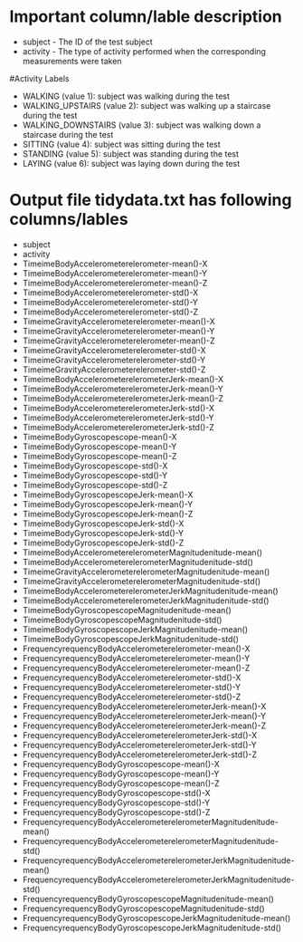 # Important column/lable description
* subject - The ID of the test subject
* activity - The type of activity performed when the corresponding measurements were taken

#Activity Labels
* WALKING (value 1): subject was walking during the test
* WALKING_UPSTAIRS (value 2): subject was walking up a staircase during the test
* WALKING_DOWNSTAIRS (value 3): subject was walking down a staircase during the test
* SITTING (value 4): subject was sitting during the test
* STANDING (value 5): subject was standing during the test
* LAYING (value 6): subject was laying down during the test


# Output file tidydata.txt has following columns/lables
* subject 
* activity 
* TimeimeBodyAccelerometerelerometer-mean()-X
* TimeimeBodyAccelerometerelerometer-mean()-Y 
* TimeimeBodyAccelerometerelerometer-mean()-Z 
* TimeimeBodyAccelerometerelerometer-std()-X 
* TimeimeBodyAccelerometerelerometer-std()-Y 
* TimeimeBodyAccelerometerelerometer-std()-Z 
* TimeimeGravityAccelerometerelerometer-mean()-X 
* TimeimeGravityAccelerometerelerometer-mean()-Y 
* TimeimeGravityAccelerometerelerometer-mean()-Z 
* TimeimeGravityAccelerometerelerometer-std()-X 
* TimeimeGravityAccelerometerelerometer-std()-Y 
* TimeimeGravityAccelerometerelerometer-std()-Z 
* TimeimeBodyAccelerometerelerometerJerk-mean()-X 
* TimeimeBodyAccelerometerelerometerJerk-mean()-Y 
* TimeimeBodyAccelerometerelerometerJerk-mean()-Z 
* TimeimeBodyAccelerometerelerometerJerk-std()-X 
* TimeimeBodyAccelerometerelerometerJerk-std()-Y 
* TimeimeBodyAccelerometerelerometerJerk-std()-Z 
* TimeimeBodyGyroscopescope-mean()-X 
* TimeimeBodyGyroscopescope-mean()-Y 
* TimeimeBodyGyroscopescope-mean()-Z 
* TimeimeBodyGyroscopescope-std()-X 
* TimeimeBodyGyroscopescope-std()-Y 
* TimeimeBodyGyroscopescope-std()-Z 
* TimeimeBodyGyroscopescopeJerk-mean()-X 
* TimeimeBodyGyroscopescopeJerk-mean()-Y 
* TimeimeBodyGyroscopescopeJerk-mean()-Z 
* TimeimeBodyGyroscopescopeJerk-std()-X 
* TimeimeBodyGyroscopescopeJerk-std()-Y 
* TimeimeBodyGyroscopescopeJerk-std()-Z 
* TimeimeBodyAccelerometerelerometerMagnitudenitude-mean() 
* TimeimeBodyAccelerometerelerometerMagnitudenitude-std() 
* TimeimeGravityAccelerometerelerometerMagnitudenitude-mean() 
* TimeimeGravityAccelerometerelerometerMagnitudenitude-std() 
* TimeimeBodyAccelerometerelerometerJerkMagnitudenitude-mean() 
* TimeimeBodyAccelerometerelerometerJerkMagnitudenitude-std() 
* TimeimeBodyGyroscopescopeMagnitudenitude-mean() 
* TimeimeBodyGyroscopescopeMagnitudenitude-std() 
* TimeimeBodyGyroscopescopeJerkMagnitudenitude-mean() 
* TimeimeBodyGyroscopescopeJerkMagnitudenitude-std() 
* FrequencyrequencyBodyAccelerometerelerometer-mean()-X 
* FrequencyrequencyBodyAccelerometerelerometer-mean()-Y 
* FrequencyrequencyBodyAccelerometerelerometer-mean()-Z 
* FrequencyrequencyBodyAccelerometerelerometer-std()-X 
* FrequencyrequencyBodyAccelerometerelerometer-std()-Y 
* FrequencyrequencyBodyAccelerometerelerometer-std()-Z 
* FrequencyrequencyBodyAccelerometerelerometerJerk-mean()-X 
* FrequencyrequencyBodyAccelerometerelerometerJerk-mean()-Y 
* FrequencyrequencyBodyAccelerometerelerometerJerk-mean()-Z 
* FrequencyrequencyBodyAccelerometerelerometerJerk-std()-X 
* FrequencyrequencyBodyAccelerometerelerometerJerk-std()-Y 
* FrequencyrequencyBodyAccelerometerelerometerJerk-std()-Z 
* FrequencyrequencyBodyGyroscopescope-mean()-X 
* FrequencyrequencyBodyGyroscopescope-mean()-Y 
* FrequencyrequencyBodyGyroscopescope-mean()-Z 
* FrequencyrequencyBodyGyroscopescope-std()-X 
* FrequencyrequencyBodyGyroscopescope-std()-Y 
* FrequencyrequencyBodyGyroscopescope-std()-Z 
* FrequencyrequencyBodyAccelerometerelerometerMagnitudenitude-mean() 
* FrequencyrequencyBodyAccelerometerelerometerMagnitudenitude-std() 
* FrequencyrequencyBodyAccelerometerelerometerJerkMagnitudenitude-mean() 
* FrequencyrequencyBodyAccelerometerelerometerJerkMagnitudenitude-std() 
* FrequencyrequencyBodyGyroscopescopeMagnitudenitude-mean() 
* FrequencyrequencyBodyGyroscopescopeMagnitudenitude-std() 
* FrequencyrequencyBodyGyroscopescopeJerkMagnitudenitude-mean() 
* FrequencyrequencyBodyGyroscopescopeJerkMagnitudenitude-std()

